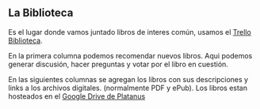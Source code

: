 ## La Biblioteca

Es el lugar donde vamos juntado libros de interes común, usamos el [Trello Biblioteca](https://trello.com/b/XECWQYEO/biblioteca).

En la primera columna podemos recomendar nuevos libros. Aqui podemos generar discusión, hacer preguntas y votar por el libro en cuestión.

En las siguientes columnas se agregan los libros con sus descripciones y links a los archivos digitales. (normalmente PDF y ePub). Los libros estan hosteados en el [Google Drive de Platanus](https://drive.google.com/a/platan.us/folderview?id=0B14CCOZoSFhtfmU3U0YyaVdxQklEMFEydmNQaEMzNm1MNDFXT3ZOd3ZkYkRPWkJ4SlJmN2M&usp=sharing)
